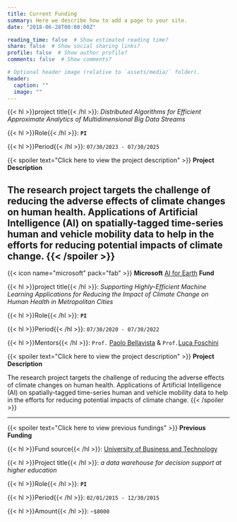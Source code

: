 ```yaml
---
title: Current Funding
summary: Here we describe how to add a page to your site.
date: "2018-06-28T00:00:00Z"

reading_time: false  # Show estimated reading time?
share: false  # Show social sharing links?
profile: false  # Show author profile?
comments: false  # Show comments?

# Optional header image (relative to `assets/media/` folder).
header:
  caption: ""
  image: ""
---
```

{{< hl >}}project title{{< /hl >}}: *Distributed Algorithms for Efficient Approximate Analytics of Multidimensional Big Data Streams*

{{< hl >}}Role{{< /hl >}}:  **`PI`** 

{{< hl >}}Period{{< /hl >}}:  `07/30/2023 - 07/30/2025` 



{{< spoiler text="Click here to view the project description" >}}
**Project Description**

The research project targets the challenge of reducing the adverse effects of climate changes on human health. Applications of Artificial Intelligence (AI) on spatially-tagged time-series human and vehicle mobility data to help in the efforts for reducing potential impacts of climate change.
{{< /spoiler >}}
--------------------------------------------------------------------------------------------
{{< icon name="microsoft" pack="fab" >}} **Microsoft** [AI for Earth](https://www.microsoft.com/en-us/ai/ai-for-earth) **Fund** 


{{< hl >}}project title{{< /hl >}}: *Supporting Highly-Efficient Machine Learning Applications for Reducing the Impact of Climate Change on Human Health in Metropolitan Cities*

{{< hl >}}Role{{< /hl >}}:  **`PI`** 

{{< hl >}}Period{{< /hl >}}:  `07/30/2020 - 07/30/2022` 

{{< hl >}}Mentors{{< /hl >}}: `Prof.` [Paolo Bellavista](https://www.unibo.it/sitoweb/paolo.bellavista/en) & `Prof.`[Luca Foschini](https://www.unibo.it/sitoweb/luca.foschini/en)

{{< spoiler text="Click here to view the project description" >}}
**Project Description**

The research project targets the challenge of reducing the adverse effects of climate changes on human health. Applications of Artificial Intelligence (AI) on spatially-tagged time-series human and vehicle mobility data to help in the efforts for reducing potential impacts of climate change.
{{< /spoiler >}}

--------------------------------------------------------------------------------------------

{{< spoiler text="Click here to view previous fundings" >}}
**Previous Funding**

{{< hl >}}Fund source{{< /hl >}}:  [University of Business and Technology](https://www.ubt.edu.sa/About/Home) 

{{< hl >}}Project title{{< /hl >}}:  *a data warehouse for decision support at higher education*

{{< hl >}}Role{{< /hl >}}:  **`PI`** 

{{< hl >}}Period{{< /hl >}}:  `02/01/2015 - 12/30/2015` 

{{< hl >}}Amount{{< /hl >}}:  `~$8000` 

